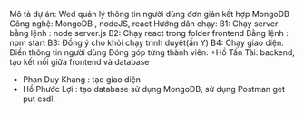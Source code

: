 Mô tả dự án: Wed quản lý thông tin người dùng đơn giản kết hợp MongoDB
Công nghệ: MongoDB , nodeJS, react
Hướng dân chạy:
        B1: Chạy server bằng lệnh : node server.js
        B2: Chạy react trong folder frontend Bằng lệnh : npm start
        B3: Đồng ý cho khỏi chạy trình duyệt(ấn Y)
        B4: Chạy giao diện. Điền thông tin người dùng
Đóng góp từng thành viên:
+Hồ Tấn Tài: backend, tạo kết nối giữa frontend và database
+ Phan Duy Khang : tạo giao diện
+ Hồ Phước Lợi : tạo database sử dụng MongoDB, sử dụng Postman get put csdl.
